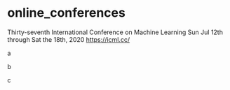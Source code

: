 # online_conferences
Thirty-seventh International Conference on Machine Learning
Sun Jul 12th through Sat the 18th, 2020
https://icml.cc/

a

b

c
